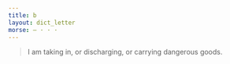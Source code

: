 ```yaml
---
title: b
layout: dict_letter
morse: ‒ · · ·
---
```

> I am taking in, or discharging, or carrying dangerous goods.